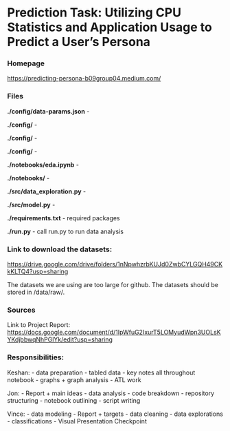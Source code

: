 # Prediction Task: Utilizing CPU Statistics and Application Usage to Predict a User’s Persona

### Homepage
https://predicting-persona-b09group04.medium.com/

### Files
**./config/data-params.json** -

**./config/** -

**./config/** -

**./config/** -

**./notebooks/eda.ipynb** -

**./notebooks/** -

**./src/data_exploration.py** -

**./src/model.py** -

**./requirements.txt** - required packages

**./run.py** - call run.py to run data analysis

### Link to download the datasets:
https://drive.google.com/drive/folders/1nNpwhzrbKUJd0ZwbCYLGQH49CKkKLTQ4?usp=sharing

The datasets we are using are too large for github. The datasets should be stored in /data/raw/.

### Sources
Link to Project Report: https://docs.google.com/document/d/1IpWfuG2IxurT5LOMyudWpn3UOLsKYKdjbbwqNhPGlYk/edit?usp=sharing

### Responsibilities:
Keshan:
    - data preparation
    - tabled data
    - key notes all throughout notebook
    - graphs + graph analysis
    - ATL work

Jon:
    - Report + main ideas
    - data analysis - code breakdown
    - repository structuring
    - notebook outlining
    - script writing

Vince:
    - data modeling
    - Report + targets
    - data cleaning
    - data explorations
    - classifications
    - Visual Presentation Checkpoint
